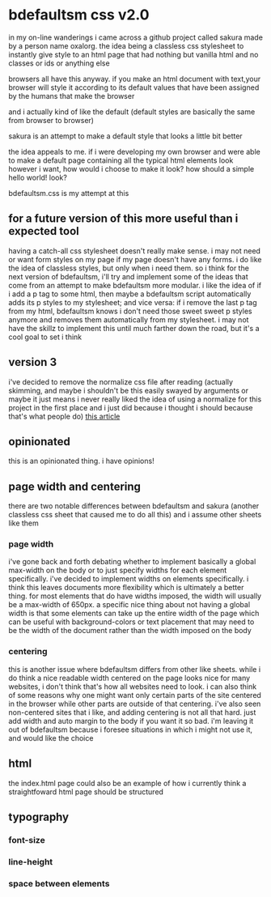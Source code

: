 bdefaultsm css v2.0
==============

in my on-line wanderings i came across a github project called sakura made by a person name oxalorg. the idea being a classless css stylesheet to instantly give style to an html page that had nothing but vanilla html and no classes or ids or anything else

browsers all have this anyway. if you make an html document with text,your browser will style it according to its default values that have been assigned by the humans that make the browser

and i actually kind of like the default (default styles are basically the same from browser to browser)

sakura is an attempt to make a default style that looks a little bit better

the idea appeals to me. if i were developing my own browser and were able to make a default page containing all the typical html elements look however i want, how would i choose to make it look? how should a simple hello world! look?

bdefaultsm.css is my attempt at this

## for a future version of this more useful than i expected tool

having a catch-all css stylesheet doesn't really make sense. i may not need or want form styles on my page if my page doesn't have any forms. i do like the idea of classless styles, but only when i need them. so i think for the next version of bdefaultsm, i'll try and implement some of the ideas that come from an attempt to make bdefaultsm more modular. i like the idea of if i add a p tag to some html, then maybe a bdefaultsm script automatically adds its p styles to my stylesheet; and vice versa: if i remove the last p tag from my html, bdefaultsm knows i don't need those sweet sweet p styles anymore and removes them automatically from my stylesheet. i may not have the skillz to implement this until much farther down the road, but it's a cool goal to set i think

## version 3

i've decided to remove the normalize css file after reading (actually skimming, and maybe i shouldn't be this easily swayed by arguments or maybe it just means i never really liked the idea of using a normalize for this project in the first place and i just did because i thought i should because that's what people do) [this article](https://meiert.com/en/blog/stop-using-resets/)

## opinionated

this is an opinionated thing. i have opinions!

## page width and centering

there are two notable differences between bdefaultsm and sakura (another classless css sheet that caused me to do all this) and i assume other sheets like them

### page width

i've gone back and forth debating whether to implement basically a global max-width on the body or to just specify widths for each element specifically. i've decided to implement widths on elements specifically. i think this leaves documents more flexibility which is ultimately a better thing. for most elements that do have widths imposed, the width will usually be a max-width of 650px. a specific nice thing about not having a global width is that some elements can take up the entire width of the page which can be useful with background-colors or text placement that may need to be the width of the document rather than the width imposed on the body

### centering

this is another issue where bdefaultsm differs from other like sheets. while i do think a nice readable width centered on the page looks nice for many websites, i don't think that's how all websites need to look. i can also think of some reasons why one might want only certain parts of the site centered in the browser while other parts are outside of that centering. i've also seen non-centered sites that i like, and adding centering is not all that hard. just add width and auto margin to the body if you want it so bad. i'm leaving it out of bdefaultsm because i foresee situations in which i might not use it, and would like the choice

## html

the index.html page could also be an example of how i currently think a straightfoward html page should be structured

## typography

### font-size

### line-height

### space between elements